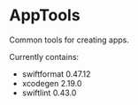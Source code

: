 # AppTools

Common tools for creating apps.

Currently contains:
- swiftformat 0.47.12
- xcodegen 2.19.0
- swiftlint 0.43.0
